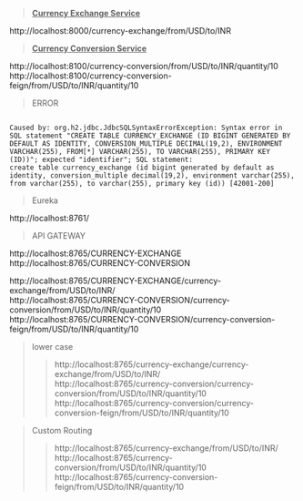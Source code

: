 > **<u>Currency Exchange Service</u>**
 
http://localhost:8000/currency-exchange/from/USD/to/INR

> **<u>Currency Conversion Service</u>**

http://localhost:8100/currency-conversion/from/USD/to/INR/quantity/10 <br>
http://localhost:8100/currency-conversion-feign/from/USD/to/INR/quantity/10

>ERROR

```shell

Caused by: org.h2.jdbc.JdbcSQLSyntaxErrorException: Syntax error in SQL statement "CREATE TABLE CURRENCY_EXCHANGE (ID BIGINT GENERATED BY DEFAULT AS IDENTITY, CONVERSION_MULTIPLE DECIMAL(19,2), ENVIRONMENT VARCHAR(255), FROM[*] VARCHAR(255), TO VARCHAR(255), PRIMARY KEY (ID))"; expected "identifier"; SQL statement:
create table currency_exchange (id bigint generated by default as identity, conversion_multiple decimal(19,2), environment varchar(255), from varchar(255), to varchar(255), primary key (id)) [42001-200]

```

>Eureka

http://localhost:8761/

>API GATEWAY

http://localhost:8765/CURRENCY-EXCHANGE <br>
http://localhost:8765/CURRENCY-CONVERSION

http://localhost:8765/CURRENCY-EXCHANGE/currency-exchange/from/USD/to/INR/ <br>
http://localhost:8765/CURRENCY-CONVERSION/currency-conversion/from/USD/to/INR/quantity/10 <br>
http://localhost:8765/CURRENCY-CONVERSION/currency-conversion-feign/from/USD/to/INR/quantity/10 <br>

> lower case <br>
> > http://localhost:8765/currency-exchange/currency-exchange/from/USD/to/INR/ <br>
> > http://localhost:8765/currency-conversion/currency-conversion/from/USD/to/INR/quantity/10 <br>
> > http://localhost:8765/currency-conversion/currency-conversion-feign/from/USD/to/INR/quantity/10 <br>


> Custom Routing <br>
> > http://localhost:8765/currency-exchange/from/USD/to/INR/ <br>
> > http://localhost:8765/currency-conversion/from/USD/to/INR/quantity/10 <br>
> > http://localhost:8765/currency-conversion-feign/from/USD/to/INR/quantity/10 <br>